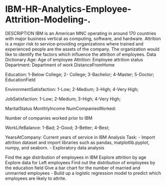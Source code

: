 # IBM-HR-Analytics-Employee-Attrition-Modeling-.
DESCRIPTION  IBM is an American MNC operating in around 170 countries with major business vertical as computing, software, and hardware. Attrition is a major risk to service-providing organizations where trained and experienced people are the assets of the company. The organization would like to identify the factors which influence the attrition of employees.  Data Dictionary  Age: Age of employee Attrition: Employee attrition status Department: Department of work DistanceFromHome 

Education: 1-Below College; 2- College; 3-Bachelor; 4-Master; 5-Doctor; EducationField 

EnvironmentSatisfaction: 1-Low; 2-Medium; 3-High; 4-Very High; 

JobSatisfaction: 1-Low; 2-Medium; 3-High; 4-Very High; 

MaritalStatus MonthlyIncome NumCompaniesWorked: 

Number of companies worked prior to IBM 

WorkLifeBalance: 1-Bad; 2-Good; 3-Better; 4-Best; 

YearsAtCompany: Current years of service in IBM Analysis Task: - Import attrition dataset and import libraries such as pandas, matplotlib.pyplot, numpy, and seaborn. - Exploratory data analysis  

Find the age distribution of employees in IBM Explore attrition by age Explore data for Left employees Find out the distribution of employees by the education field Give a bar chart for the number of married and unmarried employees - Build up a logistic regression model to predict which employees are likely to attrite.
